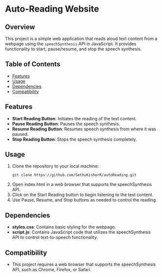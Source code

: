 # Auto-Reading Website

## Overview
This project is a simple web application that reads aloud text content from a webpage using the `speechSynthesis` API in JavaScript. It provides functionality to start, pause/resume, and stop the speech synthesis.

## Table of Contents
- [Features](#features)
- [Usage](#usage)
- [Dependencies](#dependencies)
- [Compatibility](#compatibility)

## Features
- **Start Reading Button**: Initiates the reading of the text content.
- **Pause Reading Button**: Pauses the speech synthesis.
- **Resume Reading Button**: Resumes speech synthesis from where it was paused.
- **Stop Reading Button**: Stops the speech synthesis completely.

## Usage
1. Clone the repository to your local machine:
   ```bash
   git clone https://github.com/SethuKishorR/autoReading.git
2. Open index.html in a web browser that supports the speechSynthesis API.
3. Click on the Start Reading button to begin listening to the text content.
4. Use Pause, Resume, and Stop buttons as needed to control the reading.

## Dependencies
- **styles.css**: Contains basic styling for the webpage.
- **script.js**: Contains JavaScript code that utilizes the speechSynthesis API to control text-to-speech functionality.

## Compatibility
- This project requires a web browser that supports the speechSynthesis API, such as Chrome, Firefox, or Safari.
